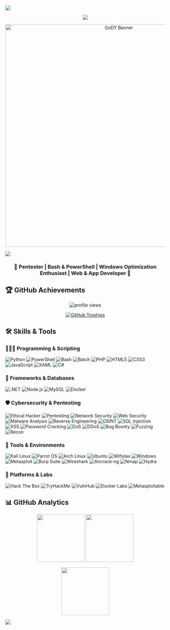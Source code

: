 <!-- Divider -->
<img src="https://user-images.githubusercontent.com/73097560/115834477-dbab4500-a447-11eb-908a-139a6edaec5c.gif">


<p align="center">
  <a href="https://github.com/DenverCoder1/readme-typing-svg">
    <img src="https://readme-typing-svg.herokuapp.com?font=Fira+Code&color=00FFFF&size=25&center=true&vCenter=true&width=700&height=100&lines=Pentester+and+Cybersecurity+Enthusiast;Windows+Optimization+Specialist;Bash+%26+PowerShell+Scripter;Web+%26+App+Developer;Always+learning+and+improving...">
  </a>
</p>

<p align="center">
  <img src="GoDY-banner.png" alt="GoDY Banner" width="700"/>
</p>

<!-- Divider -->
<img src="https://user-images.githubusercontent.com/73097560/115834477-dbab4500-a447-11eb-908a-139a6edaec5c.gif">


<h3 align="center">👾 Pentester | Bash & PowerShell | Windows Optimization Enthusiast | Web & App Developer 👾</h3>


## 🏆 GitHub Achievements  

<p align="center">
  <img src="https://komarev.com/ghpvc/?username=gody4u&label=Profile%20views&color=00FFFF&style=flat" alt="profile views" />
</p>

<p align="center">
  <a href="https://github.com/ryo-ma/github-profile-trophy">
    <img src="https://github-profile-trophy.vercel.app/?username=gody4u&theme=onestar&margin-w=10&margin-h=10&no-frame=true&no-bg=true" alt="GitHub Trophies"/>
  </a>
</p>


## 🛠️ Skills & Tools

### 👨🏻‍💻 Programming & Scripting
![Python](https://img.shields.io/badge/Python-3776AB?style=for-the-badge&logo=python&logoColor=white)
![PowerShell](https://img.shields.io/badge/PowerShell-2D2DFF?style=for-the-badge&logo=powershell&logoColor=white)
![Bash](https://img.shields.io/badge/Bash-4EAA25?style=for-the-badge&logo=gnu-bash&logoColor=white)
![Batch](https://img.shields.io/badge/Batch-Windows%20Batch-F0DB4F?style=for-the-badge&logo=windows&logoColor=black)
![PHP](https://img.shields.io/badge/PHP-777BB4?style=for-the-badge&logo=php&logoColor=white)
![HTML5](https://img.shields.io/badge/HTML5-E34F26?style=for-the-badge&logo=html5&logoColor=white)
![CSS3](https://img.shields.io/badge/CSS3-1572B6?style=for-the-badge&logo=css3&logoColor=white)
![JavaScript](https://img.shields.io/badge/JavaScript-F7DF1E?style=for-the-badge&logo=javascript&logoColor=black)
![XAML](https://img.shields.io/badge/XAML-.NET-512BD4?style=for-the-badge&logo=dotnet&logoColor=white)
![C#](https://img.shields.io/badge/C%23-239120?style=for-the-badge&logo=c-sharp&logoColor=white)

### 🧩 Frameworks & Databases
![.NET](https://img.shields.io/badge/.NET-512BD4?style=for-the-badge&logo=dotnet&logoColor=white)
![Node.js](https://img.shields.io/badge/Node.js-43853D?style=for-the-badge&logo=node.js&logoColor=white)
![MySQL](https://img.shields.io/badge/MySQL-005C84?style=for-the-badge&logo=mysql&logoColor=white)
![Docker](https://img.shields.io/badge/Docker-2496ED?style=for-the-badge&logo=docker&logoColor=white)

### 🛡️ Cybersecurity & Pentesting
![Ethical Hacker](https://img.shields.io/badge/Ethical%20Hacker-🧑‍💻-0EA5A4?style=for-the-badge)
![Pentesting](https://img.shields.io/badge/Pentesting-⚡-E11D48?style=for-the-badge)
![Network Security](https://img.shields.io/badge/Network%20Security-0078D6?style=for-the-badge&logo=fortinet&logoColor=white)
![Web Security](https://img.shields.io/badge/Web%20Security-🕸️-FF4500?style=for-the-badge)
![Malware Analysis](https://img.shields.io/badge/Malware%20Analysis-800080?style=for-the-badge&logo=virustotal&logoColor=white)
![Reverse Engineering](https://img.shields.io/badge/Reverse%20Engineering-🔧-FFA500?style=for-the-badge)
![OSINT](https://img.shields.io/badge/OSINT-🔍-00CED1?style=for-the-badge)
![SQL Injection](https://img.shields.io/badge/SQL%20Injection-FF0000?style=for-the-badge&logo=mysql&logoColor=white)
![XSS](https://img.shields.io/badge/XSS-💥-FF6347?style=for-the-badge)
![Password Cracking](https://img.shields.io/badge/Password%20Cracking-🔑-DAA520?style=for-the-badge)
![DoS](https://img.shields.io/badge/DoS-💣-FF0000?style=for-the-badge)
![DDoS](https://img.shields.io/badge/DDoS-🌪️-FF4500?style=for-the-badge)
![Bug Bounty](https://img.shields.io/badge/Bug%20Bounty-F97316?style=for-the-badge&logo=hackerone&logoColor=white)
![Fuzzing](https://img.shields.io/badge/Fuzzing-🧪-7C3AED?style=for-the-badge)
![Recon](https://img.shields.io/badge/Reconnaissance-🛰️-2563EB?style=for-the-badge)

### 🧰 Tools & Environments
![Kali Linux](https://img.shields.io/badge/Kali-Linux-111827?style=for-the-badge&logo=kalilinux&logoColor=white)
![Parrot OS](https://img.shields.io/badge/Parrot-OS-3DDC84?style=for-the-badge&logo=parrotsecurity&logoColor=white)
![Arch Linux](https://img.shields.io/badge/Arch-Linux-1793D1?style=for-the-badge&logo=archlinux&logoColor=white)
![Ubuntu](https://img.shields.io/badge/Ubuntu-E95420?style=for-the-badge&logo=ubuntu&logoColor=white)
![Wifislax](https://img.shields.io/badge/Wifislax-Linux-000000?style=for-the-badge)
![Windows](https://img.shields.io/badge/Windows-10%7C11-0078D6?style=for-the-badge&logo=windows&logoColor=white)
![Metasploit](https://img.shields.io/badge/Metasploit-512BD4?style=for-the-badge&logo=metasploit&logoColor=white)
![Burp Suite](https://img.shields.io/badge/BurpSuite-PortsWigger-A52A2A?style=for-the-badge)
![Wireshark](https://img.shields.io/badge/Wireshark-Network-008080?style=for-the-badge&logo=wireshark&logoColor=white)
![Aircrack-ng](https://img.shields.io/badge/Aircrack--ng-WiFi-000000?style=for-the-badge)
![Nmap](https://img.shields.io/badge/Nmap-FF0000?style=for-the-badge&logo=nmap&logoColor=white)
![Hydra](https://img.shields.io/badge/Hydra-BruteForce-DC2626?style=for-the-badge)

### 🧭 Platforms & Labs
![Hack The Box](https://img.shields.io/badge/Hack%20The%20Box-0EA5A4?style=for-the-badge&logo=hackthebox&logoColor=white)
![TryHackMe](https://img.shields.io/badge/TryHackMe-6D28D9?style=for-the-badge&logo=tryhackme&logoColor=white)
![VulnHub](https://img.shields.io/badge/VulnHub-F97316?style=for-the-badge&logo=vulnhub&logoColor=white)
![Docker Labs](https://img.shields.io/badge/Docker%20Labs-2496ED?style=for-the-badge&logo=docker&logoColor=white)
![Metasploitable](https://img.shields.io/badge/Metasploitable-Intentionally%20Vulnerable-red?style=for-the-badge&logo=metasploit&logoColor=white)



## 📊 GitHub Analytics  

<p align="center">
  <img src="https://github-readme-stats.vercel.app/api?username=gody4u&show_icons=true&theme=radical&hide_title=true" height="150px"/>
  <img src="https://github-readme-stats.vercel.app/api/top-langs/?username=gody4u&layout=compact&theme=radical" height="150px"/>
</p>

<p align="center">
  <img src="https://github-readme-streak-stats.herokuapp.com/?user=gody4u&theme=radical" height="150px"/>
</p>

<!-- Divider -->
<img src="https://user-images.githubusercontent.com/73097560/115834477-dbab4500-a447-11eb-908a-139a6edaec5c.gif">

